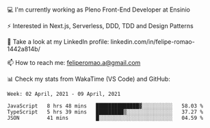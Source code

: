 💻 I'm currently working as Pleno Front-End Developer at Ensinio

⚡ Interested in Next.js, Serverless, DDD, TDD and Design Patterns

👥 Take a look at my LinkedIn profile: linkedin.com/in/felipe-romao-1442a814b/

📫 How to reach me: feliperomao.a@gmail.com

📊 Check my stats from WakaTime (VS Code) and GitHub:

<!--START_SECTION:waka-->
```text
Week: 02 April, 2021 - 09 April, 2021

JavaScript   8 hrs 48 mins   ██████████████▓░░░░░░░░░░   58.03 % 
TypeScript   5 hrs 39 mins   █████████▒░░░░░░░░░░░░░░░   37.27 % 
JSON         41 mins         █░░░░░░░░░░░░░░░░░░░░░░░░   04.59 % 
```
<!--END_SECTION:waka-->
